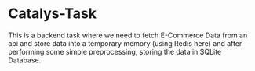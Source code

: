 # Catalys-Task
This is a backend task where we need to fetch E-Commerce Data from an api and store data into a temporary memory (using Redis here) and after performing some simple preprocessing, storing the data in SQLite Database.
